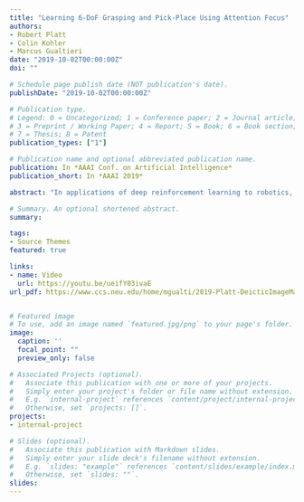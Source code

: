 ```yaml
---
title: "Learning 6-DoF Grasping and Pick-Place Using Attention Focus"
authors:
- Robert Platt
- Colin Kohler
- Marcus Gualtieri
date: "2019-10-02T00:00:00Z"
doi: ""

# Schedule page publish date (NOT publication's date).
publishDate: "2019-10-02T00:00:00Z"

# Publication type.
# Legend: 0 = Uncategorized; 1 = Conference paper; 2 = Journal article;
# 3 = Preprint / Working Paper; 4 = Report; 5 = Book; 6 = Book section;
# 7 = Thesis; 8 = Patent
publication_types: ["1"]

# Publication name and optional abbreviated publication name.
publication: In *AAAI Conf. on Artificial Intelligence*
publication_short: In *AAAI 2019*

abstract: "In applications of deep reinforcement learning to robotics, it is often the case that we want to learn pose invariant policies: policies that are invariant to changes in the position and orientation of objects in the world. For example, consider a pegin-hole insertion task. If the agent learns to insert a peg into one hole, we would like that policy to generalize to holes presented in different poses. Unfortunately, this is a challenge using conventional methods. This paper proposes a novel state and action abstraction that is invariant to pose shifts called deictic image maps that can be used with deep reinforcement learning. We provide broad conditions under which optimal abstract policies are optimal for the underlying system. Finally, we show that the method can help solve challenging robotic manipulation problems."

# Summary. An optional shortened abstract.
summary: 

tags:
- Source Themes
featured: true

links:
- name: Video
  url: https://youtu.be/ueifY03ivaE
url_pdf: https://www.ccs.neu.edu/home/mgualti/2019-Platt-DeicticImageMappingAnAbstractionForLearningPoseInvariantManipulationPolicies.pdf


# Featured image
# To use, add an image named `featured.jpg/png` to your page's folder. 
image:
  caption: ''
  focal_point: ""
  preview_only: false

# Associated Projects (optional).
#   Associate this publication with one or more of your projects.
#   Simply enter your project's folder or file name without extension.
#   E.g. `internal-project` references `content/project/internal-project/index.md`.
#   Otherwise, set `projects: []`.
projects:
- internal-project

# Slides (optional).
#   Associate this publication with Markdown slides.
#   Simply enter your slide deck's filename without extension.
#   E.g. `slides: "example"` references `content/slides/example/index.md`.
#   Otherwise, set `slides: ""`.
slides:
---
```



<!-- Markdown & HTML begins here  -->

